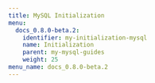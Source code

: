 ```yaml
---
title: MySQL Initialization
menu:
  docs_0.8.0-beta.2:
    identifier: my-initialization-mysql
    name: Initialization
    parent: my-mysql-guides
    weight: 25
menu_name: docs_0.8.0-beta.2
---
```


